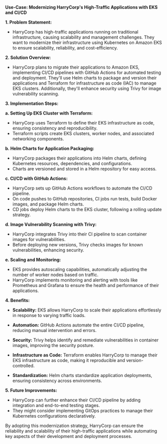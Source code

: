 
**Use-Case: Modernizing HarryCorp's High-Traffic Applications with EKS and CI/CD**

**1. Problem Statement:**
   - HarryCorp has high-traffic applications running on traditional infrastructure, causing scalability and management challenges. They want to modernize their infrastructure using Kubernetes on Amazon EKS to ensure scalability, reliability, and cost-efficiency.

**2. Solution Overview:**
   - HarryCorp plans to migrate their applications to Amazon EKS, implementing CI/CD pipelines with GitHub Actions for automated testing and deployment. They'll use Helm charts to package and version their applications and Terraform for infrastructure as code (IAC) to manage EKS clusters. Additionally, they'll enhance security using Trivy for image vulnerability scanning.

**3. Implementation Steps:**

   **a. Setting Up EKS Cluster with Terraform:**
   - HarryCorp uses Terraform to define their EKS infrastructure as code, ensuring consistency and reproducibility.
   - Terraform scripts create EKS clusters, worker nodes, and associated networking components.

   **b. Helm Charts for Application Packaging:**
   - HarryCorp packages their applications into Helm charts, defining Kubernetes resources, dependencies, and configurations.
   - Charts are versioned and stored in a Helm repository for easy access.

   **c. CI/CD with GitHub Actions:**
   - HarryCorp sets up GitHub Actions workflows to automate the CI/CD pipeline.
   - On code pushes to GitHub repositories, CI jobs run tests, build Docker images, and package Helm charts.
   - CD jobs deploy Helm charts to the EKS cluster, following a rolling update strategy.

   **d. Image Vulnerability Scanning with Trivy:**
   - HarryCorp integrates Trivy into their CI pipeline to scan container images for vulnerabilities.
   - Before deploying new versions, Trivy checks images for known vulnerabilities, enhancing security.

   **e. Scaling and Monitoring:**
   - EKS provides autoscaling capabilities, automatically adjusting the number of worker nodes based on traffic.
   - HarryCorp implements monitoring and alerting with tools like Prometheus and Grafana to ensure the health and performance of their applications.

**4. Benefits:**

   - **Scalability:** EKS allows HarryCorp to scale their applications effortlessly in response to varying traffic loads.

   - **Automation:** GitHub Actions automate the entire CI/CD pipeline, reducing manual intervention and errors.

   - **Security:** Trivy helps identify and remediate vulnerabilities in container images, improving the security posture.

   - **Infrastructure as Code:** Terraform enables HarryCorp to manage their EKS infrastructure as code, making it reproducible and version-controlled.

   - **Standardization:** Helm charts standardize application deployments, ensuring consistency across environments.

**5. Future Improvements:**

   - HarryCorp can further enhance their CI/CD pipeline by adding integration and end-to-end testing stages.
   - They might consider implementing GitOps practices to manage their Kubernetes configurations declaratively.

By adopting this modernization strategy, HarryCorp can ensure the reliability and scalability of their high-traffic applications while automating key aspects of their development and deployment processes.